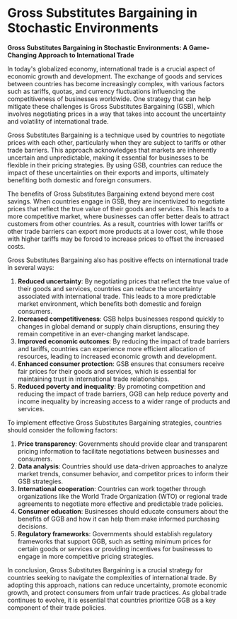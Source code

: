 # Gross Substitutes Bargaining in Stochastic Environments

**Gross Substitutes Bargaining in Stochastic Environments: A Game-Changing Approach to International Trade**

In today's globalized economy, international trade is a crucial aspect of economic growth and development. The exchange of goods and services between countries has become increasingly complex, with various factors such as tariffs, quotas, and currency fluctuations influencing the competitiveness of businesses worldwide. One strategy that can help mitigate these challenges is Gross Substitutes Bargaining (GSB), which involves negotiating prices in a way that takes into account the uncertainty and volatility of international trade.

Gross Substitutes Bargaining is a technique used by countries to negotiate prices with each other, particularly when they are subject to tariffs or other trade barriers. This approach acknowledges that markets are inherently uncertain and unpredictable, making it essential for businesses to be flexible in their pricing strategies. By using GSB, countries can reduce the impact of these uncertainties on their exports and imports, ultimately benefiting both domestic and foreign consumers.

The benefits of Gross Substitutes Bargaining extend beyond mere cost savings. When countries engage in GSB, they are incentivized to negotiate prices that reflect the true value of their goods and services. This leads to a more competitive market, where businesses can offer better deals to attract customers from other countries. As a result, countries with lower tariffs or other trade barriers can export more products at a lower cost, while those with higher tariffs may be forced to increase prices to offset the increased costs.

Gross Substitutes Bargaining also has positive effects on international trade in several ways:

1. **Reduced uncertainty**: By negotiating prices that reflect the true value of their goods and services, countries can reduce the uncertainty associated with international trade. This leads to a more predictable market environment, which benefits both domestic and foreign consumers.
2. **Increased competitiveness**: GSB helps businesses respond quickly to changes in global demand or supply chain disruptions, ensuring they remain competitive in an ever-changing market landscape.
3. **Improved economic outcomes**: By reducing the impact of trade barriers and tariffs, countries can experience more efficient allocation of resources, leading to increased economic growth and development.
4. **Enhanced consumer protection**: GSB ensures that consumers receive fair prices for their goods and services, which is essential for maintaining trust in international trade relationships.
5. **Reduced poverty and inequality**: By promoting competition and reducing the impact of trade barriers, GGB can help reduce poverty and income inequality by increasing access to a wider range of products and services.

To implement effective Gross Substitutes Bargaining strategies, countries should consider the following factors:

1. **Price transparency**: Governments should provide clear and transparent pricing information to facilitate negotiations between businesses and consumers.
2. **Data analysis**: Countries should use data-driven approaches to analyze market trends, consumer behavior, and competitor prices to inform their GSB strategies.
3. **International cooperation**: Countries can work together through organizations like the World Trade Organization (WTO) or regional trade agreements to negotiate more effective and predictable trade policies.
4. **Consumer education**: Businesses should educate consumers about the benefits of GGB and how it can help them make informed purchasing decisions.
5. **Regulatory frameworks**: Governments should establish regulatory frameworks that support GGB, such as setting minimum prices for certain goods or services or providing incentives for businesses to engage in more competitive pricing strategies.

In conclusion, Gross Substitutes Bargaining is a crucial strategy for countries seeking to navigate the complexities of international trade. By adopting this approach, nations can reduce uncertainty, promote economic growth, and protect consumers from unfair trade practices. As global trade continues to evolve, it is essential that countries prioritize GGB as a key component of their trade policies.
